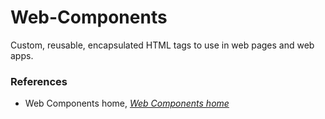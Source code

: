 # Web-Components
Custom, reusable, encapsulated HTML tags to use in web pages and web apps.

### References
* Web Components home, _[Web Components home](https://www.webcomponents.org/)_
